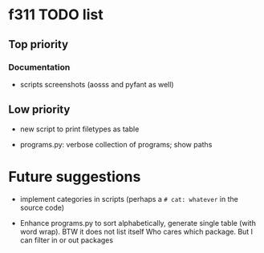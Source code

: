 # f311 TODO list

## Top priority

### Documentation

- scripts screenshots (aosss and pyfant as well)

## Low priority

- new script to print filetypes as table

- programs.py: verbose collection of programs; show paths

# Future suggestions

- implement categories in scripts (perhaps a `# cat: whatever` in the source code)

- Enhance programs.py to sort alphabetically, generate single table (with word wrap). BTW it does not list itself
  Who cares which package. But I can filter in or out packages
